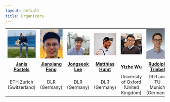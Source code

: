 ```yaml
---
layout: default
title: Organizers
---
```

<table class="table-condensed">
<tbody>
<tr>
<td><div class="circular--portrait"><img src="/img/jp.jpg" alt="Janis Postels"></div></td>
<td><div class="circular--square"><img src="/img/jxf2.png" alt="Jianxiang Feng"></div></td>
<td><div class="circular--square"><img src="/img/jsl.jpeg" alt="Jongseok Lee"></div></td>
<td><div class="circular--portrait"><img src="/img/mh.jpeg" alt="Matthias Humt"></div></td>
<td><div class="circular--portrait"><img src="/img/yzw.jpg" alt="Yizhe Wu"></div></td>
<td><div class="circular--portrait"><img src="/img/rd.jpeg" alt="Rudolph Triebel"></div></td>
</tr>
  
<tr>
<td style="text-align: center; vertical-align: middle;"><a href="https://janispostels.github.io/"><b>Janis Postels</b></a></td>
<td style="text-align: center; vertical-align: middle;"><a href="https://rmc.dlr.de/rm/de/staff/jianxiang.feng/"><b>Jianxiang Feng</b></a></td>
<td style="text-align: center; vertical-align: middle;"><a href="https://rmc.dlr.de/rm/en/staff/jongseok.lee/"><b>Jongseok Lee</b></a></td>
<td style="text-align: center; vertical-align: middle;"><a href="https://www.hummat.com/"><b>Matthias Humt</b></a></td>
<td style="text-align: center; vertical-align: middle;"><a href="https://ori.ox.ac.uk/people/yizhe-wu/"><b>Yizhe Wu</b></a></td>
<td style="text-align: center; vertical-align: middle;"><a href="https://rmc.dlr.de/rm/de/staff/rudolph.triebel/"><b>Rudolph Triebel</b></a></td>
</tr>
<tr>
<td style="text-align: center; vertical-align: middle;">ETH Zurich (Switzerland)</td>
<td style="text-align: center; vertical-align: middle;">DLR (Germany)</td>
<td style="text-align: center; vertical-align: middle;">DLR (Germany)</td>
<td style="text-align: center; vertical-align: middle;">DLR (Germany)</td>
<td style="text-align: center; vertical-align: middle;">University of Oxford (United Kingdom)</td>
<td style="text-align: center; vertical-align: middle;">DLR and TU Munich (Germany) </td>
</tr>
</tbody>
</table>
